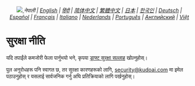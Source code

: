 <div align="center">
    <h6>
        <a href="../">
            <picture>
                <source type="image/svg+xml" media="(prefers-color-scheme: dark)" srcset="https://media.chatgptjs.org/images/icons/earth-americas-white-padded-icon17x15.svg?714b6a1">
                <img src="https://media.chatgptjs.org/images/icons/earth-americas-padded-icon17x15.svg?714b6a1">
            </picture>
        </a>
        नेपाली |
        <a href="../SECURITY.md">English</a> |
        <a href="../hi/SECURITY.md">हिंदी</a> |
        <a href="../zh-cn/SECURITY.md">简体中文</a> |
        <a href="../zh-tw/SECURITY.md">繁體中文</a> |
        <a href="../ja/SECURITY.md">日本</a> |
        <a href="../ko/SECURITY.md">한국인</a> |
        <a href="../de/SECURITY.md">Deutsch</a> |
        <a href="../es/SECURITY.md">Español</a> |
        <a href="../fr/SECURITY.md">Français</a> |
        <a href="../it/SECURITY.md">Italiano</a> |
        <a href="../nl/SECURITY.md">Nederlands</a> |
        <a href="../pt/SECURITY.md">Português</a> |
        <a href="../ru/SECURITY.md">Английский</a> |
        <a href="../vi/SECURITY.md">Việt</a>
    </h6>
</div>

# सुरक्षा नीति

यदि तपाईंले कमजोरी फेला पार्नुभयो भने, कृपया [ड्राफ्ट सुरक्षा सल्लाह](https://github.com/KudoAI/chatgpt.js/security/advisories/new) खोल्नुहोस्।

पुल अनुरोधहरू पनि स्वागत छ, तर सुरक्षा कारणहरूको लागि, <security@kudoai.com> मा इमेल पठाउनुहोस् र यसलाई सार्वजनिक गर्नु अघि प्रतिक्रियाको लागि पर्खनुहोस्।
